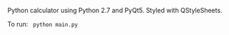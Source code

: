 Python calculator using Python 2.7 and PyQt5. Styled with QStyleSheets.

To run:
``` python main.py```